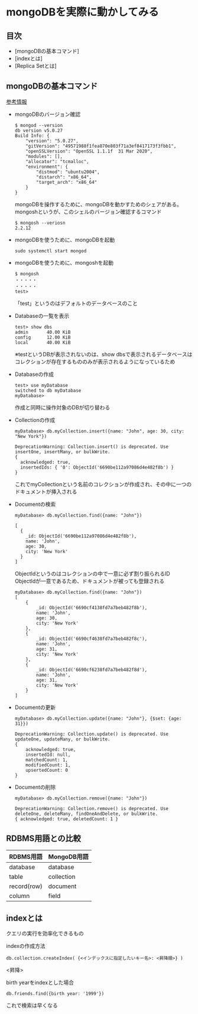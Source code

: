 # mongoDBを実際に動かしてみる

## 目次

- [mongoDBの基本コマンド]
- [indexとは]
- [Replica Setとは]

## mongoDBの基本コマンド

[参考情報](https://qiita.com/airkoda/items/a88554644f040a627769)

- mongoDBのバージョン確認
    ```shell
    $ mongod --version
    db version v5.0.27
    Build Info: {
        "version": "5.0.27",
        "gitVersion": "49571988f1fea870e803f71a3ef8417173f3fbb1",
        "openSSLVersion": "OpenSSL 1.1.1f  31 Mar 2020",
        "modules": [],
        "allocator": "tcmalloc",
        "environment": {
            "distmod": "ubuntu2004",
            "distarch": "x86_64",
            "target_arch": "x86_64"
        }
    }
    ```

    mongoDBを操作するために、mongoDBを動かすためのシェアがある。  
    mongoshというが、このシェルのバージョン確認するコマンド  
    ```shell
    $ mongosh --veriosn
    2.2.12
    ```

- mongoDBを使うために、mongoDBを起動
    ```shell
    sudo systemctl start mongod
    ```

- mongoDBを使うために、mongoshを起動
    ```shell
    $ mongosh
    ・・・・・
    ・・・・・
    test> 
    ```
    「test」というのはデフォルトのデータベースのこと  

- Databaseの一覧を表示  
    ```shell 
    test> show dbs
    admin       40.00 KiB
    config      12.00 KiB
    local       40.00 KiB
    ```
    ※testというDBが表示されないのは、show dbsで表示されるデータベースはコレクションが存在するもののみが表示されるようになっているため  

- Databaseの作成
    ```shell
    test> use myDatabase
    switched to db myDatabase
    myDatabase> 
    ```
    作成と同時に操作対象のDBが切り替わる  

- Collectionの作成
    ```shell
    myDatabase> db.myCollection.insert({name: "John", age: 30, city: "New York"})

    DeprecationWarning: Collection.insert() is deprecated. Use insertOne, insertMany, or bulkWrite.
    {
      acknowledged: true,
      insertedIds: { '0': ObjectId('6690be112a97086d4e482f8b') }
    }
    ```
    これでmyCollectionという名前のコレクションが作成され、その中に一つのドキュメントが挿入される  

- Documentの検索
    ```shell
    myDatabase> db.myCollection.find({name: "John"})
    
    [
      {
        _id: ObjectId('6690be112a97086d4e482f8b'),
        name: 'John',
        age: 30,
        city: 'New York'
      }
    ]
    ```
    ObjectIdというのはコレクションの中で一意に必ず割り振られるID  
    ObjectIdが一意であるため、ドキュメントが被っても登録される  
    ```shell
    myDatabase> db.myCollection.find({name: "John"})
    [
        {
            _id: ObjectId('6690cf4138fd7a7beb482f8b'),
            name: 'John',
            age: 30,
            city: 'New York'
        },
        {
            _id: ObjectId('6690cf4638fd7a7beb482f8c'),
            name: 'John',
            age: 31,
            city: 'New York'
        },
        {
            _id: ObjectId('6690cf6238fd7a7beb482f8d'),
            name: 'John',
            age: 31,
            city: 'New York'
        }
    ]
    ```

- Documentの更新
    ```shell
    myDatabase> db.myCollection.update({name: "John"}, {$set: {age: 31}})

    DeprecationWarning: Collection.update() is deprecated. Use updateOne, updateMany, or bulkWrite.
    {
        acknowledged: true,
        insertedId: null,
        matchedCount: 1,
        modifiedCount: 1,
        upsertedCount: 0
    }
    ```

- Documentの削除
    ```shell
    myDatabase> db.myCollection.remove({name: "John"})

    DeprecationWarning: Collection.remove() is deprecated. Use deleteOne, deleteMany, findOneAndDelete, or bulkWrite.
    { acknowledged: true, deletedCount: 1 }
    ```

## RDBMS用語との比較

|RDBMS用語|MongoDB用語|
|-|-|
|database|database|
|table|collection|
|record(row)|document|
|column|field|

## indexとは

クエリの実行を効率化できるもの  

indexの作成方法
```
db.collection.createIndex( {<インデックスに指定したいキー名>: <昇降順>} )
```
<昇降>

birth yearをindexとした場合
```
db.friends.find({birth year: '1999'})
```
これで検索は早くなる

## 
